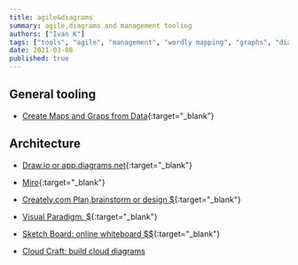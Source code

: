 ```yaml
---
title: agile&diagrams
summary: agile,diagrams and management tooling
authors: ["Ivan K"]
tags: ["tools", "agile", "management", "wordly mapping", "graphs", "diagrams"]
date: 2021-03-08
published: true
---
```


## General tooling

- [Create Maps and Graps from Data](https://kumu.io){:target="_blank"}

## Architecture

- [Draw.io or app.diagrams.net](https://app.diagrams.net){:target="_blank"}
- [Miro][miro]{:target="_blank"}

- [Creately.com Plan,brainstorm or design $][creatly.com]{:target="_blank"}
- [Visual Paradigm. $](https://online.visual-paradigm.com/pricing){:target="_blank"}
- [Sketch Board: online whiteboard $$](https://sketchboard.io){:target="_blank"}
- [Cloud Craft: build cloud diagrams](https://cloudcraft.co/)

<!-- resources -->

[creatly.com]: https://creately.com/blog/diagrams/aws-templates-for-architecture-diagrams/
[miro]: https://miro.com/app/dashboard
